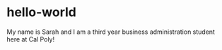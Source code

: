 # hello-world

My name is Sarah and I am a third year business administration student here at Cal Poly!
